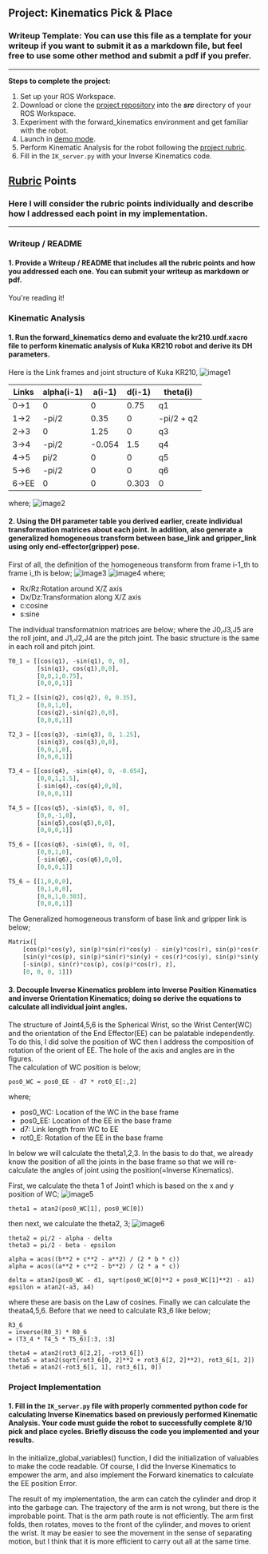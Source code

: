 ## Project: Kinematics Pick & Place
### Writeup Template: You can use this file as a template for your writeup if you want to submit it as a markdown file, but feel free to use some other method and submit a pdf if you prefer.

---


**Steps to complete the project:**  


1. Set up your ROS Workspace.
2. Download or clone the [project repository](https://github.com/udacity/RoboND-Kinematics-Project) into the ***src*** directory of your ROS Workspace.  
3. Experiment with the forward_kinematics environment and get familiar with the robot.
4. Launch in [demo mode](https://classroom.udacity.com/nanodegrees/nd209/parts/7b2fd2d7-e181-401e-977a-6158c77bf816/modules/8855de3f-2897-46c3-a805-628b5ecf045b/lessons/91d017b1-4493-4522-ad52-04a74a01094c/concepts/ae64bb91-e8c4-44c9-adbe-798e8f688193).
5. Perform Kinematic Analysis for the robot following the [project rubric](https://review.udacity.com/#!/rubrics/972/view).
6. Fill in the `IK_server.py` with your Inverse Kinematics code.


[//]: # (Image References)

## [Rubric](https://review.udacity.com/#!/rubrics/972/view) Points
### Here I will consider the rubric points individually and describe how I addressed each point in my implementation.  

---
### Writeup / README

#### 1. Provide a Writeup / README that includes all the rubric points and how you addressed each one.  You can submit your writeup as markdown or pdf.  

You're reading it!

### Kinematic Analysis
#### 1. Run the forward_kinematics demo and evaluate the kr210.urdf.xacro file to perform kinematic analysis of Kuka KR210 robot and derive its DH parameters.

Here is the Link frames and joint structure of Kuka KR210,
![image1](./misc_images/writeup2.jpg)

Links | alpha(i-1) | a(i-1) | d(i-1) | theta(i)
--- | --- | --- | --- | ---
0->1 | 0 | 0 | 0.75 | q1
1->2 | -pi/2 | 0.35 | 0 | -pi/2 + q2
2->3 | 0 | 1.25 | 0 | q3
3->4 | -pi/2 | -0.054 | 1.5 | q4
4->5 | pi/2 | 0 | 0 | q5
5->6 | -pi/2 | 0 | 0 | q6
6->EE | 0 | 0 | 0.303 | 0
where;
![image2](./misc_images/writeup3.jpg)

#### 2. Using the DH parameter table you derived earlier, create individual transformation matrices about each joint. In addition, also generate a generalized homogeneous transform between base_link and gripper_link using only end-effector(gripper) pose.
First of all, the definition of the homogeneous transform from frame i-1_th to frame i_th is below;
![image3](./misc_images/writeup4.png)
![image4](./misc_images/writeup5.png)
where;
 * Rx/Rz:Rotation around X/Z axis
 * Dx/Dz:Transformation along X/Z axis
 * c:cosine
 * s:sine

The individual transformatnion matrices are below; where the J0,J3,J5 are the roll joint, and J1,J2,J4 are the pitch joint. The basic structure is the same in each roll and pitch joint.
```python
T0_1 = [[cos(q1), -sin(q1), 0, 0],
        [sin(q1), cos(q1),0,0],
        [0,0,1,0.75],
        [0,0,0,1]]

T1_2 = [[sin(q2), cos(q2), 0, 0.35],
        [0,0,1,0],
        [cos(q2),-sin(q2),0,0],
        [0,0,0,1]]

T2_3 = [[cos(q3), -sin(q3), 0, 1.25],
        [sin(q3), cos(q3),0,0],
        [0,0,1,0],
        [0,0,0,1]]

T3_4 = [[cos(q4), -sin(q4), 0, -0.054],
        [0,0,1,1.5],
        [-sin(q4),-cos(q4),0,0],
        [0,0,0,1]]

T4_5 = [[cos(q5), -sin(q5), 0, 0],
        [0,0,-1,0],
        [sin(q5),cos(q5),0,0],
        [0,0,0,1]]

T5_6 = [[cos(q6), -sin(q6), 0, 0],
        [0,0,1,0],
        [-sin(q6),-cos(q6),0,0],
        [0,0,0,1]]

T5_6 = [[1,0,0,0],
        [0,1,0,0],
        [0,0,1,0.303],
        [0,0,0,1]]

```

The Generalized homogeneous transform of base link and gripper link is below;
```python
Matrix([
    [cos(p)*cos(y), sin(p)*sin(r)*cos(y) - sin(y)*cos(r), sin(p)*cos(r)*cos(y) + sin(r)*sin(y), x],
    [sin(y)*cos(p), sin(p)*sin(r)*sin(y) + cos(r)*cos(y), sin(p)*sin(y)*cos(r) - sin(r)*cos(y), y],
    [-sin(p), sin(r)*cos(p), cos(p)*cos(r), z],
    [0, 0, 0, 1]])
```


#### 3. Decouple Inverse Kinematics problem into Inverse Position Kinematics and inverse Orientation Kinematics; doing so derive the equations to calculate all individual joint angles.

The structure of Joint4,5,6 is the Spherical Wrist, so the Wrist Center(WC) and the orientation of the End Effector(EE) can be palatable independently. To do this, I did solve the position of WC then I address the composition of rotation of the orient of EE. The hole of the axis and angles are in the figures.  
The calculation of WC position is below;
```
pos0_WC = pos0_EE - d7 * rot0_E[:,2]
```
where;
 * pos0_WC: Location of the WC in the base frame
 * pos0_EE: Location of the EE in the base frame
 * d7: Link length from WC to EE
 * rot0_E: Rotation of the EE in the base frame

In below we will calculate the theta1,2,3. In the basis to do that, we already know the position of all the joints in the base frame so that we will re-calculate the angles of joint using the position(=Inverse Kinematics).

First, we calculate the theta 1 of Joint1 which is based on the x and y position of WC;
![image5](./misc_images/writeup7.jpg)
```
theta1 = atan2(pos0_WC[1], pos0_WC[0])
```
then next, we calculate the theta2, 3;
![image6](./misc_images/writeup6.jpg)
```
theta2 = pi/2 - alpha - delta
theta3 = pi/2 - beta - epsilon

alpha = acos((b**2 + c**2 - a**2) / (2 * b * c))
alpha = acos((a**2 + c**2 - b**2) / (2 * a * c))

delta = atan2(pos0_WC - d1, sqrt(pos0_WC[0]**2 + pos0_WC[1]**2) - a1)
epsilon = atan2(-a3, a4)
```
where these are basis on the Law of cosines. Finally we can calculate the theata4,5,6. Before that we need to calculate R3_6 like below;
```
R3_6
= inverse(R0_3) * R0_6
= (T3_4 * T4_5 * T5_6)[:3, :3]

theta4 = atan2(rot3_6[2,2], -rot3_6[])
theta5 = atan2(sqrt(rot3_6[0, 2]**2 + rot3_6[2, 2]**2), rot3_6[1, 2])
theta6 = atan2(-rot3_6[1, 1], rot3_6[1, 0])
```

### Project Implementation

#### 1. Fill in the `IK_server.py` file with properly commented python code for calculating Inverse Kinematics based on previously performed Kinematic Analysis. Your code must guide the robot to successfully complete 8/10 pick and place cycles. Briefly discuss the code you implemented and your results.

In the initialize_global_variables() function, I did the initialization of valuables to make the code readable. Of course, I did the Inverse Kinematics to empower the arm, and also implement the Forward kinematics to calculate the EE position Error.

The result of my implementation, the arm can catch the cylinder and drop it into the garbage can. The trajectory of the arm is not wrong, but there is the improbable point. That is the arm path route is not efficiently. The arm first folds, then rotates, moves to the front of the cylinder, and moves to orient the wrist. It may be easier to see the movement in the sense of separating motion, but I think that it is more efficient to carry out all at the same time.
